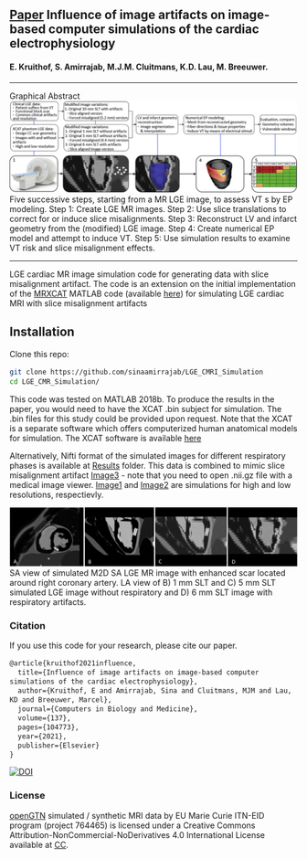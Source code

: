 ## [Paper](https://www.sciencedirect.com/science/article/pii/S0010482521005679) Influence of image artifacts on image-based computer simulations of the cardiac electrophysiology

#### E. Kruithof, S. Amirrajab, M.J.M. Cluitmans, K.D. Lau, M. Breeuwer.
----

Graphical Abstract
![Pipeline](./Results/Pipeline.jpg) Five successive steps, starting from a MR LGE image, to assess VT s by EP modeling. Step 1: Create LGE MR images. Step 2: Use slice translations to correct for or induce slice misalignments. Step 3: Reconstruct LV and infarct geometry from the (modified) LGE image. Step 4: Create numerical EP model and attempt to induce VT. Step 5: Use simulation results to examine VT risk and slice misalignment effects.

----
LGE cardiac MR image simulation code for generating data with slice misalignment  artifact. The code is an extension on the initial implementation of the [MRXCAT](https://jcmr-online.biomedcentral.com/articles/10.1186/s12968-014-0063-3) MATLAB code (available [here](https://biomed.ee.ethz.ch/mrxcat.html)) for simulating LGE cardiac MRI with slice misalignment artifacts

## Installation
Clone this repo:
```bash
git clone https://github.com/sinaamirrajab/LGE_CMRI_Simulation
cd LGE_CMR_Simulation/
```
This code was tested on MATLAB 2018b. To produce the results in the paper, you would need to have the XCAT .bin subject for simulation. The .bin files for this study could be provided upon request. 
Note that the XCAT is a separate software which offers computerized human anatomical models for simulation. The XCAT software is available [here](https://olv.duke.edu/industry-investors/available-technologies/xcat/)

Alternatively, Nifti format of the simulated images for different respiratory phases is available at [Results](./Results) folder. This data is combined to mimic slice misalignment artifact [Image3](./Results/Image3.nii.gz) - note that you need to open .nii.gz file with a medical image viewer. [Image1](./Results/Image2.nii.gz) and [Image2](./Results/Image2.nii.gz) are simulations for high and low resolutions, respectievly. 

![Simulation Results](./Results/SimResults.jpg) SA view of simulated M2D SA LGE MR image with enhanced scar located around right coronary artery. LA view of B) 1 mm SLT and C) 5 mm SLT simulated LGE image without respiratory and D) 6 mm SLT image with respiratory artifacts.


### Citation
If you use this code for your research, please cite our paper.
```
@article{kruithof2021influence,
  title={Influence of image artifacts on image-based computer simulations of the cardiac electrophysiology},
  author={Kruithof, E and Amirrajab, Sina and Cluitmans, MJM and Lau, KD and Breeuwer, Marcel},
  journal={Computers in Biology and Medicine},
  volume={137},
  pages={104773},
  year={2021},
  publisher={Elsevier}
}
```
[![DOI](https://zenodo.org/badge/428195099.svg)](https://zenodo.org/badge/latestdoi/428195099)


### License
[openGTN](http://opengtn.eu) simulated / synthetic MRI data by EU Marie Curie ITN-EID program (project 764465) is licensed under a Creative Commons Attribution-NonCommercial-NoDerivatives 4.0 International License available at [CC](https://creativecommons.org/licenses/by-nc-nd/4.0/).
